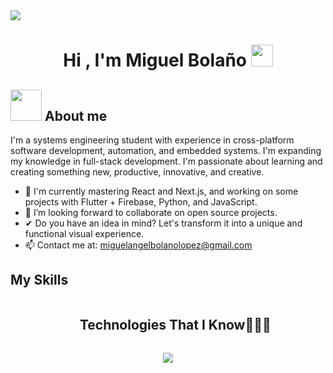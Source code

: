 <img src="https://user-images.githubusercontent.com/73097560/115834477-dbab4500-a447-11eb-908a-139a6edaec5c.gif">
<h1 align="center">Hi , I'm Miguel Bolaño <img src="https://media.giphy.com/media/hvRJCLFzcasrR4ia7z/giphy.gif" width="35"></h1>

## <picture> <img src="https://github.com/7oSkaaa/7oSkaaa/blob/main/Images/about_me.gif?raw=true" width="50px"> </picture> About me

I'm a systems engineering student with experience in cross-platform software development, automation, and embedded systems. I'm expanding my knowledge in full-stack development. I'm passionate about learning and creating something new, productive, innovative, and creative.
- 🌱 I'm currently mastering React and Next.js, and working on some projects with Flutter + Firebase, Python, and JavaScript.
- 👯 I’m looking forward to collaborate on open source projects.
- ✔ Do you have an idea in mind? Let's transform it into a unique and functional visual experience.
- 📫 Contact me at: <a href="miguelangelbolanolopez@gmail.com">miguelangelbolanolopez@gmail.com</a>

## My Skills
<div id="user-content-toc">
  <ul align="center">
    <summary><h2 style="display: inline-block">Technologies That I Know👨🏻‍💻</h2></summary>
  </ul>
</div>
<!--tech stack icons-->
<p align="center">
  <a href="https://skillicons.dev">
    <img src="https://skillicons.dev/icons?i=html,css,js,react,tailwind,flutter,ts,java,py,cpp,postgres,firebase,mongodb,mysql,nextjs,nodejs,git,github,vscode&perline=14" />
  </a>
</p>
